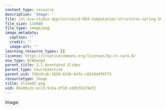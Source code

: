 ```yaml
---
content_type: resource
description: 'Image: '
file: /ol-ocw-studio-app/courses/6-004-computation-structures-spring-2017/0be86c2cec235cbad710c685f8229ef2_Slide07.png
file_size: 114080
file_type: image/png
image_metadata:
  caption: ''
  credit: ''
  image-alt: ''
learning_resource_types: []
license: https://creativecommons.org/licenses/by-nc-sa/4.0/
ocw_type: OCWImage
parent_title: 2.1 Annotated Slides
parent_type: CourseSection
parent_uid: f36c8cab-16b9-624b-b4fe-c82e9ddf0f73
resourcetype: Image
title: Slide07.png
uid: 0be86c2c-ec23-5cba-d710-c685f8229ef2
---
```

Image: 